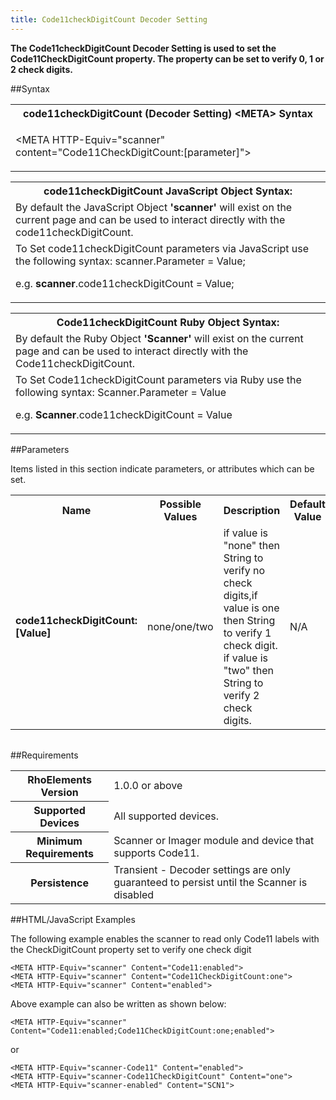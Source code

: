 ```yaml
---
title: Code11checkDigitCount Decoder Setting
---
```



<b>
The Code11checkDigitCount Decoder Setting is used to set the Code11CheckDigitCount property. The property can be set to verify 0, 1 or 2 check digits.
</b>

##Syntax

<table class="re-table"><tr><th class="tableHeading">code11checkDigitCount (Decoder Setting) &lt;META&gt; Syntax
</th></tr><tr><td class="clsSyntaxCells clsOddRow"><p>&lt;META HTTP-Equiv="scanner" content="Code11CheckDigitCount:[parameter]"&gt;</p></td></tr></table>
<table class="re-table"><tr><th class="tableHeading">code11checkDigitCount JavaScript Object Syntax:</th></tr><tr><td class="clsSyntaxCells clsOddRow">
By default the JavaScript Object <b>'scanner'</b> will exist on the current page and can be used to interact directly with the code11checkDigitCount.
</td></tr><tr><td class="clsSyntaxCells clsEvenRow">
To Set code11checkDigitCount parameters via JavaScript use the following syntax: scanner.Parameter = Value;
<P />e.g. <b>scanner</b>.code11checkDigitCount = Value;
</td></tr></table>
<table class="re-table"><tr><th class="tableHeading">Code11checkDigitCount Ruby Object Syntax:</th></tr><tr><td class="clsSyntaxCells clsOddRow">
By default the Ruby Object <b>'Scanner'</b> will exist on the current page and can be used to interact directly with the Code11checkDigitCount.
</td></tr><tr><td class="clsSyntaxCells clsEvenRow">
To Set Code11checkDigitCount parameters via Ruby use the following syntax: Scanner.Parameter = Value
<P />e.g. <b>Scanner</b>.code11checkDigitCount = Value
</td></tr></table>



##Parameters


Items listed in this section indicate parameters, or attributes which can be set.
<table class="re-table"><col width="20%" /><col width="20%" /><col width="38%" /><col width="22%" /><tr><th class="tableHeading">Name</th><th class="tableHeading">Possible Values</th><th class="tableHeading">Description</th><th class="tableHeading">Default Value</th></tr><tr><td class="clsSyntaxCells clsOddRow"><b>code11checkDigitCount:[Value]
</b></td><td class="clsSyntaxCells clsOddRow">none/one/two</td><td class="clsSyntaxCells clsOddRow">if value is "none" then String to verify no check digits,if value is one then String to verify 1 check digit.
                                if value is "two" then String to verify 2 check digits.</td><td class="clsSyntaxCells clsOddRow">
N/A
</td></tr></table>
<table class="re-table"><col width="78%" /><col width="8%" /><col width="1%" /><col width="5%" /><col width="1%" /><col width="5%" /><col width="2%" /></table>





##Requirements

<table class="re-table"><tr><th class="tableHeading">RhoElements Version</th><td class="clsSyntaxCell clsEvenRow">1.0.0 or above
</td></tr><tr><th class="tableHeading">Supported Devices</th><td class="clsSyntaxCell clsOddRow">All supported devices.</td></tr><tr><th class="tableHeading">Minimum Requirements</th><td class="clsSyntaxCell clsOddRow">Scanner or Imager module and device that supports Code11.</td></tr><tr><th class="tableHeading">Persistence</th><td class="clsSyntaxCell clsEvenRow">Transient - Decoder settings are only guaranteed to persist until the Scanner is disabled</td></tr></table>


##HTML/JavaScript Examples

The following example enables the scanner to read only Code11 labels with the CheckDigitCount property set to verify one check digit

	<META HTTP-Equiv="scanner" Content="Code11:enabled">
	<META HTTP-Equiv="scanner" Content="Code11CheckDigitCount:one">
	<META HTTP-Equiv="scanner" Content="enabled">
	
Above example can also be written as shown below:

	<META HTTP-Equiv="scanner" Content="Code11:enabled;Code11CheckDigitCount:one;enabled">
	
or

	<META HTTP-Equiv="scanner-Code11" Content="enabled">
	<META HTTP-Equiv="scanner-Code11CheckDigitCount" Content="one">
	<META HTTP-Equiv="scanner-enabled" Content="SCN1">
	



